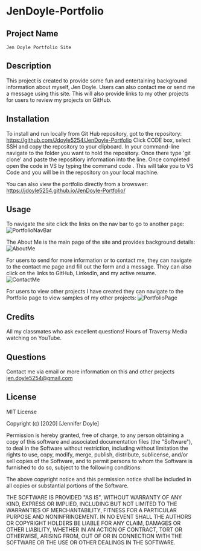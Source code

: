 # JenDoyle-Portfolio
## Project Name 
    Jen Doyle Portfolio Site 
    
## Description 
This project is created to provide some fun and entertaining background information about myself, Jen Doyle.  Users can also contact me or  send me a message using this site.  This will also  provide links to my other projects for users to review my projects on GitHub.    

## Installation
To install and run locally from Git Hub repository, got to the repository: https://github.com/Jdoyle5254/JenDoyle-Portfolio
 Click CODE box, select SSH and copy the repository to your clipboard. In your command-line navigate to the folder you want to hold the repository. Once there type 'git clone' and paste the repositiory information into the line. Once completed open the code in VS by typing the command code . This will take you to VS Code and you will be in the repository on your local machine.

 You can also view the portfolio directly from a browswer: https://jdoyle5254.github.io/JenDoyle-Portfolio/

## Usage
To navigate the site click the links on the nav bar to go to another page:
![PortfolioNavBar](https://user-images.githubusercontent.com/69594945/100955675-8d1efd80-34dc-11eb-87f7-0a642cfbcbcb.PNG)

The About Me is the main page of the site and provides background details:
![AboutMe](https://user-images.githubusercontent.com/69594945/100955670-8b553a00-34dc-11eb-9a6b-16e2b1953807.PNG)
 
For users to send for more information or to contact me, they can navigate to the contact me page and fill out the form and a message.  They can also click on the links to GitHub, LinkedIn, and my active resume.  
![ContactMe](https://user-images.githubusercontent.com/69594945/100955634-7c6e8780-34dc-11eb-8f98-8e58755ba220.PNG)

For users to view other projects I have created they can navigate to the Portfolio page to view samples of my other projects:
 ![PortfolioPage](https://user-images.githubusercontent.com/69594945/100955676-8db79400-34dc-11eb-8609-817f1c21fb1a.PNG)


## Credits
All my classmates who ask excellent questions!  Hours of Traversy Media watching on YouTube.   

## Questions
Contact me via email or more information on this and other projects jen.doyle5254@gmail.com

## License
MIT License

Copyright (c) [2020] [Jennifer Doyle]

Permission is hereby granted, free of charge, to any person obtaining a copy
of this software and associated documentation files (the "Software"), to deal
in the Software without restriction, including without limitation the rights
to use, copy, modify, merge, publish, distribute, sublicense, and/or sell
copies of the Software, and to permit persons to whom the Software is
furnished to do so, subject to the following conditions:

The above copyright notice and this permission notice shall be included in all
copies or substantial portions of the Software.

THE SOFTWARE IS PROVIDED "AS IS", WITHOUT WARRANTY OF ANY KIND, EXPRESS OR
IMPLIED, INCLUDING BUT NOT LIMITED TO THE WARRANTIES OF MERCHANTABILITY,
FITNESS FOR A PARTICULAR PURPOSE AND NONINFRINGEMENT. IN NO EVENT SHALL THE
AUTHORS OR COPYRIGHT HOLDERS BE LIABLE FOR ANY CLAIM, DAMAGES OR OTHER
LIABILITY, WHETHER IN AN ACTION OF CONTRACT, TORT OR OTHERWISE, ARISING FROM,
OUT OF OR IN CONNECTION WITH THE SOFTWARE OR THE USE OR OTHER DEALINGS IN THE
SOFTWARE.
